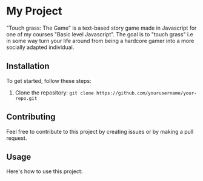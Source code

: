 # My Project

"Touch grass: The Game" is a text-based story game made in Javascript for one of my courses "Basic level Javascript". The goal is to "touch grass" i.e in some way turn your life around from being a hardcore gamer into a more socially adapted individual. 

## Installation

To get started, follow these steps:

1. Clone the repository: `git clone https://github.com/yourusername/your-repo.git`

## Contributing

Feel free to contribute to this project by creating issues or by making a pull request.


## Usage

Here's how to use this project:


